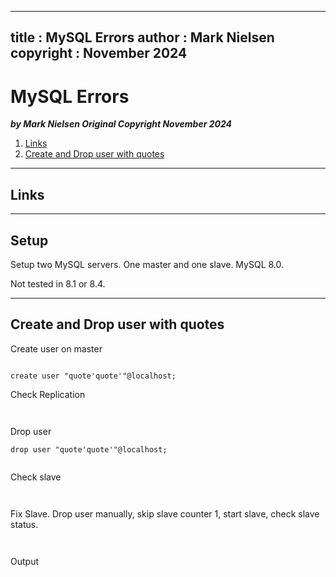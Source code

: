  
---
title : MySQL Errors
author : Mark Nielsen  
copyright : November 2024  
---


MySQL Errors
==============================

_**by Mark Nielsen
Original Copyright November 2024**_

1. [Links](#links)
2. [Create and Drop user with quotes](#quotes)

* * *
<a name=links></a>Links
-----

* * *
<a name=#setup></a>Setup
-----

Setup two MySQL servers. One master and one slave. MySQL 8.0.

Not tested in 8.1 or 8.4.

* * *
<a name=#quotes></a>Create and Drop user with quotes
-----

Create user on master
```

create user "quote'quote'"@localhost;

```

Check Replication
```


```

Drop user

```
drop user "quote'quote'"@localhost;


```

Check slave

```


```
Fix Slave. Drop user manually, skip slave counter 1, start slave, check
slave status. 

```


```

Output

```

```
